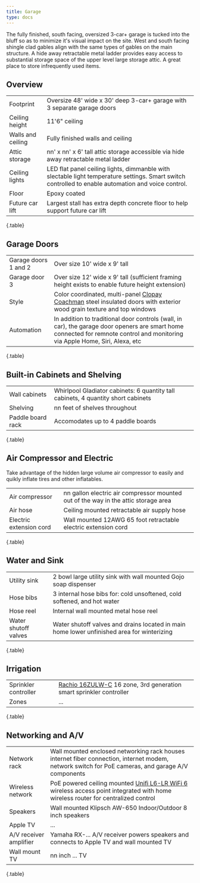 ```yaml
---
title: Garage
type: docs
---
```


The fully finished, south facing, oversized 3-car+ garage is tucked into the bluff so as to minimize it's visual impact on the site. West and south facing shingle clad gables align with the same types of gables on the main structure. A hide away retractable metal ladder provides easy access to substantial storage space of the upper level large storage attic. A great place to store infrequently used items.

## Overview

| | |
|-|-|
|Footprint|Oversize 48' wide x 30' deep 3-car+ garage with 3 separate garage doors|
|Ceiling height|11'6" ceiling|
|Walls and ceiling|Fully finished walls and ceiling|
|Attic storage|nn' x nn' x 6' tall attic storage accessible via hide away retractable metal ladder|
|Ceiling lights|LED flat panel ceiling lights, dimmanble with slectable light temperature settings. Smart switch controlled to enable automation and voice control.|
|Floor|Epoxy coated|
|Future car lift|Largest stall has extra depth concrete floor to help support future car lift|
{.table}

## Garage Doors

| | |
|-|-|
|Garage doors 1 and 2|Over size 10' wide x 9' tall|
|Garage door 3|Over size 12' wide x 9' tall (sufficient framing height exists to enable future height extension)|
|Style|Color coordinated, multi-panel [Clopay Coachman](https://www.clopaydoor.com/coachman) steel insulated doors with exterior wood grain texture and top windows| 
|Automation|In addition to traditional door controls (wall, in car), the garage door openers are smart home connected for remnote control and monitoring via Apple Home, Siri, Alexa, etc|
{.table}

## Built-in Cabinets and Shelving

| | |
|-|-|
|Wall cabinets|Whirlpool Gladiator cabinets: 6 quantity tall cabinets, 4 quantity short cabinets|
|Shelving|nn feet of shelves throughout|
|Paddle board rack|Accomodates up to 4 paddle boards|
{.table}

## Air Compressor and Electric

Take advantage of the hidden large volume air compressor to easily and quikly inflate tires and other inflatables.

| | |
|-|-|
|Air compressor|nn gallon electric air compressor mounted out of the way in the attic storage area|
|Air hose|Ceiling mounted retractable air supply hose|
|Electric extension cord|Wall mounted 12AWG 65 foot retractable electric extension cord|
{.table}

## Water and Sink

| | |
|-|-|
|Utility sink|2 bowl large utility sink with wall mounted Gojo soap dispenser|
|Hose bibs|3 internal hose bibs for: cold unsoftened, cold softened, and hot water|
|Hose reel|Internal wall mounted metal hose reel|
|Water shutoff valves|Water shutoff valves and drains located in main home lower unfinished area for winterizing|
{.table}

## Irrigation

| | |
|-|-|
|Sprinkler controller|[Rachio 16ZULW-C](https://rachio.com/products/rachio-3/) 16 zone, 3rd generation smart sprinkler controller|
|Zones|...|
{.table}

## Networking and A/V

| | |
|-|-|
|Network rack|Wall mounted enclosed networking rack houses internet fiber connection, internet modem, network switch for PoE cameras, and garage A/V components|
|Wireless network|PoE powered ceiling mounted [Unifi L6-LR WiFi 6](https://store.ui.com/us/en/pro/category/all-wifi/products/u6-lr) wireless access point integrated with home wireless router for centralized control|
|Speakers|Wall mounted Klipsch AW-650 Indoor/Outdoor 8 inch speakers|
|Apple TV|...|
|A/V receiver amplifier|Yamaha RX-... A/V receiver powers speakers and connects to Apple TV and wall mounted TV|
|Wall mount TV|nn inch ... TV|
{.table}
